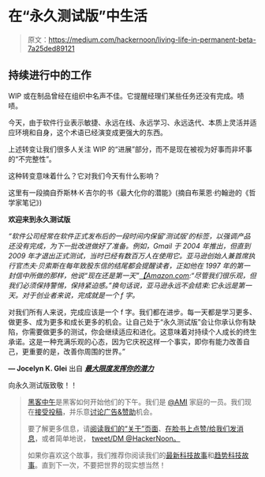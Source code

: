 # 在“永久测试版”中生活

> 原文：<https://medium.com/hackernoon/living-life-in-permanent-beta-7a25ded89121>

## 持续进行中的工作

WIP 或在制品曾经在组织中名声不佳。它提醒经理们某些任务还没有完成。啧啧。

今天，由于软件行业表示敏捷、永远在线、永远学习、永远迭代、本质上灵活并适应环境和自身，这个术语已经演变成更强大的东西。

上述转变让我们很多人关注 WIP 的“进展”部分，而不是现在被视为好事而非坏事的“不完整性”。

这种转变意味着什么？它对我们今天有什么影响？

这里有一段摘自乔斯林·K·吉尔的书《最大化你的潜能》(摘自布莱恩·约翰逊的《哲学家笔记》)

**欢迎来到永久测试版**

*“软件公司经常在软件正式发布后的一段时间内保留‘测试版’的标签，以强调产品还没有完成，为下一批改进做好了准备。例如，Gmail 于 2004 年推出，但直到 2009 年才退出正式测试，当时已经有数百万人在使用它。亚马逊创始人兼首席执行官杰夫·贝索斯在每年致股东信的结尾都会提醒读者，正如他在 1997 年的第一封信中所做的那样，他说“现在还是第一天”*[*【Amazon.com*](http://amazon.com/)*:“尽管我们很乐观，但我们必须保持警惕，保持紧迫感。”换句话说，亚马逊永远不会结束:它永远是第一天。对于创业者来说，完成就是一个 f 字。*

对我们所有人来说，完成应该是一个 f 字。我们都在进步。每一天都是学习更多、做更多、成为更多和成长更多的机会。让自己处于“永久测试版”会让你承认你有缺陷，你需要做更多的测试，你会继续适应和进化。这意味着对持续个人成长的终生承诺。这是一种充满乐观的心态，因为它庆祝这样一个事实，即你有能力改善自己，更重要的是，改善你周围的世界。”

**— Jocelyn K. Glei** 出自 [***最大限度发挥你的潜力***](http://brianjohnson.us9.list-manage.com/track/click?u=a8b0e968d05b8c09166451657&id=068f4712eb&e=95cf2e47e9)

向永久测试版致敬！！

> [黑客中午](http://bit.ly/Hackernoon)是黑客如何开始他们的下午。我们是 [@AMI](http://bit.ly/atAMIatAMI) 家庭的一员。我们现在[接受投稿](http://bit.ly/hackernoonsubmission)，并乐意[讨论广告&赞助](mailto:partners@amipublications.com)机会。
> 
> 要了解更多信息，请[阅读我们的“关于”页面](https://goo.gl/4ofytp)、[在脸书上点赞/给我们发消息](http://bit.ly/HackernoonFB)，或者简单地说， [tweet/DM @HackerNoon。](https://goo.gl/k7XYbx)
> 
> 如果你喜欢这个故事，我们推荐你阅读我们的[最新科技故事](http://bit.ly/hackernoonlatestt)和[趋势科技故事](https://hackernoon.com/trending)。直到下一次，不要把世界的现实想当然！